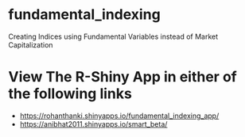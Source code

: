 # fundamental_indexing
Creating Indices using Fundamental Variables instead of Market Capitalization

# View The R-Shiny App in either of the following links
* https://rohanthanki.shinyapps.io/fundamental_indexing_app/
* https://anibhat2011.shinyapps.io/smart_beta/


